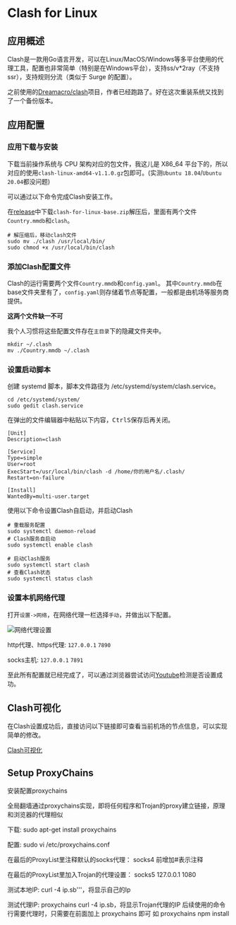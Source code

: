
# Clash for Linux

## 应用概述
Clash是一款用Go语言开发，可以在Linux/MacOS/Windows等多平台使用的代理工具，配置也非常简单（特别是在Windows平台），支持ss/v*2ray（不支持ssr），支持规则分流（类似于 Surge 的配置）。

之前使用的[Dreamacro/clash](https://github.com/Dreamacro/clash/releases)项目，作者已经跑路了。好在这次重装系统又找到了一个备份版本。

## 应用配置

### 应用下载与安装

下载当前操作系统与 CPU 架构对应的包文件，我这儿是 X86_64 平台下的，所以对应的使用`clash-linux-amd64-v1.1.0.gz`包即可。(实测`Ubuntu 18.04`/`Ubuntu 20.04`都没问题)

可以通过以下命令完成Clash安装工作。

在[release](https://github.com/afeng616/Build-Cozy-Ubuntu-Environment/releases)中下载`clash-for-linux-base.zip`解压后，里面有两个文件`Country.mmdb`和`clash`。

```shell
# 解压缩后，移动clash文件
sudo mv ./clash /usr/local/bin/
sudo chmod +x /usr/local/bin/clash
```

### 添加Clash配置文件

Clash的运行需要两个文件`Country.mmdb`和`config.yaml`。
其中`Country.mmdb`在base文件夹里有了，`config.yaml`则存储着节点等配置，一般都是由机场等服务商提供。

**这两个文件缺一不可**

我个人习惯将这些配置文件存在`主目录`下的隐藏文件夹中。
```shell
mkdir ~/.clash
mv ./Country.mmdb ~/.clash
```

### 设置启动脚本
创建 systemd 脚本，脚本文件路径为 /etc/systemd/system/clash.service。
```shell
cd /etc/systemd/system/
sudo gedit clash.service
```

在弹出的文件编辑器中粘贴以下内容，<kbd>Ctrl</kbd><kbd>S</kbd>保存后再关闭。

```service
[Unit]
Description=clash

[Service]
Type=simple
User=root
ExecStart=/usr/local/bin/clash -d /home/你的用户名/.clash/
Restart=on-failure

[Install]
WantedBy=multi-user.target
```

使用以下命令设置Clash自启动，并启动Clash

```shell
# 重载服务配置
sudo systemctl daemon-reload
# Clash服务自启动
sudo systemctl enable clash

# 启动Clash服务
sudo systemctl start clash
# 查看Clash状态
sudo systemctl status clash
```

### 设置本机网络代理
打开`设置->网络`，在网络代理一栏选择`手动`，并做出以下配置。

![网络代理设置](../images/01-网络代理设置.png)

http代理、https代理: `127.0.0.1` `7890`

socks主机: `127.0.0.1` `7891`

至此所有配置就已经完成了，可以通过浏览器尝试访问[Youtube](https://www.youtube.com)检测是否设置成功。


## Clash可视化
在Clash设置成功后，直接访问以下链接即可查看当前机场的节点信息，可以实现简单的修改。

[Clash可视化](http://clash.razord.top/#/proxies)

## Setup ProxyChains

安装配置proxychains

全局翻墙通过proxychains实现，即将任何程序和Trojan的proxy建立链接，原理和浏览器的代理相似

下载: sudo apt-get install proxychains

配置: sudo vi /etc/proxychains.conf

在最后的ProxyList里注释默认的socks代理： socks4 前增加#表示注释

在最后的ProxyList里加入Trojan的代理设置： socks5 127.0.0.1 1080

测试本地IP: curl -4 ip.sb'''，将显示自己的Ip

测试代理IP: proxychains curl -4 ip.sb，将显示Trojan代理的IP
后续使用的命令行需要代理时，只需要在前面加上 proxychains 即可
如 proxychains npm install
